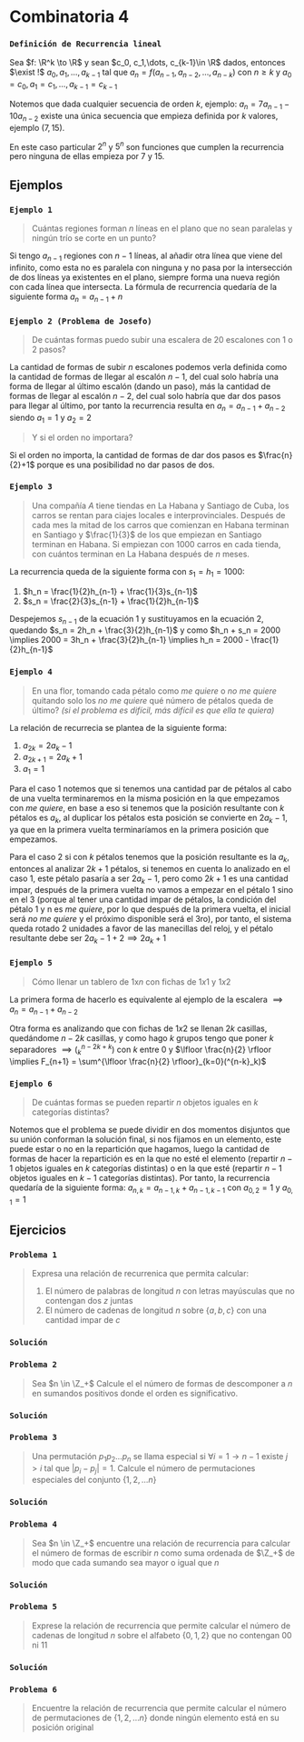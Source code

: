 # Combinatoria 4

### `Definición de Recurrencia lineal`
Sea $f: \R^k \to \R$ y sean $c_0, c_1,\dots, c_{k-1}\in \R$ dados, entonces $\exist !$ $a_0,a_1,\dots,a_{k-1}$ tal que $a_n = f(a_{n-1},a_{n-2},\dots,a_{n-k})$ con $n \ge k$ y $a_0 = c_0, a_1 = c_1, \dots, a_{k-1}=c_{k-1}$

Notemos que dada cualquier secuencia de orden $k$, ejemplo: $a_n = 7a_{n-1}-10a_{n-2}$ existe una única secuencia que empieza definida por $k$ valores, ejemplo $(7,15)$.

En este caso particular $2^n$ y $5^n$ son funciones que cumplen la recurrencia pero ninguna de ellas empieza por 7 y 15.

## Ejemplos

### `Ejemplo 1`
> Cuántas regiones forman $n$ líneas en el plano que no sean paralelas y ningún trío se corte en un punto?

Si tengo $a_{n-1}$ regiones con $n-1$ líneas, al añadir otra línea que viene del infinito, como esta no es paralela con ninguna y no pasa por la intersección de dos líneas ya existentes en el plano, siempre forma una nueva región con cada línea que intersecta. La fórmula de recurrencia quedaría de la siguiente forma $a_n = a_{n-1}+n$

### `Ejemplo 2 (Problema de Josefo)`
> De cuántas formas puedo subir una escalera de 20 escalones con 1 o 2 pasos?

La cantidad de formas de subir $n$ escalones podemos verla definida como la cantidad de formas de llegar al escalón $n-1$, del cual solo habría una forma de llegar al último escalón (dando un paso), más la cantidad de formas de llegar al escalón $n-2$, del cual solo habría que dar dos pasos para llegar al último, por tanto la recurrencia resulta en $a_n = a_{n-1}+a_{n-2}$ siendo $a_1 = 1$ y $a_2 = 2$

> Y si el orden no importara?

Si el orden no importa, la cantidad de formas de dar dos pasos es $\frac{n}{2}+1$ porque es una posibilidad no dar pasos de dos.

### `Ejemplo 3`
> Una compañía $A$ tiene tiendas en La Habana y Santiago de Cuba, los carros se rentan para ciajes locales e interprovinciales. Después de cada mes la mitad de los carros que comienzan en Habana terminan en Santiago y $\frac{1}{3}$ de los que empiezan en Santiago terminan en Habana. Si empiezan con 1000 carros en cada tienda, con cuántos terminan en La Habana después de $n$ meses.

La recurrencia queda de la siguiente forma con $s_1 = h_1 = 1000$:
1. $h_n = \frac{1}{2}h_{n-1} + \frac{1}{3}s_{n-1}$
2. $s_n = \frac{2}{3}s_{n-1} + \frac{1}{2}h_{n-1}$

Despejemos $s_{n-1}$ de la ecuación 1 y sustituyamos en la ecuación 2, quedando $s_n = 2h_n + \frac{3}{2}h_{n-1}$ y como $h_n + s_n = 2000 \implies 2000 = 3h_n + \frac{3}{2}h_{n-1} \implies h_n = 2000 - \frac{1}{2}h_{n-1}$

### `Ejemplo 4`
> En una flor, tomando cada pétalo como *me quiere* o *no me quiere* quitando solo los *no me quiere* qué número de pétalos queda de último? *(si el problema es difícil, más difícil es que ella te quiera)*

La relación de recurrecia se plantea de la siguiente forma:
1. $a_{2k} = 2a_k - 1$
2. $a_{2k+1} = 2a_k + 1$
3. $a_1 = 1$

Para el caso 1 notemos que si tenemos una cantidad par de pétalos al cabo de una vuelta terminaremos en la misma posición en la que empezamos con *me quiere*, en base a eso si tenemos que la posición resultante con $k$ pétalos es $a_k$, al duplicar los pétalos esta posición se convierte en $2a_k-1$, ya que en la primera vuelta terminaríamos en la primera posición que empezamos.

Para el caso 2 si con $k$ pétalos tenemos que la posición resultante es la $a_k$, entonces al analizar $2k+1$ pétalos, si tenemos en cuenta lo analizado en el caso 1, este pétalo pasaría a ser $2a_k-1$, pero como $2k+1$ es una cantidad impar, después de la primera vuelta no vamos a empezar en el pétalo 1 sino en el 3 (porque al tener una cantidad impar de pétalos, la condición del pétalo 1 y n es *me quiere*, por lo que después de la primera vuelta, el inicial será *no me quiere* y el próximo disponible será el 3ro), por tanto, el sistema queda rotado 2 unidades a favor de las manecillas del reloj, y el pétalo resultante debe ser $2a_k-1+2 \implies 2a_k+1$

### `Ejemplo 5`
> Cómo llenar un tablero de $1$x$n$ con fichas de $1x1$ y $1x2$

La primera forma de hacerlo es equivalente al ejemplo de la escalera $\implies a_n = a_{n-1}+a_{n-2}$

Otra forma es analizando que con fichas de $1x2$ se llenan $2k$ casillas, quedándome $n-2k$ casillas, y como hago $k$ grupos tengo que poner $k$ separadores $\implies (^{n-2k+k}_k)$ con $k$ entre 0 y $\lfloor \frac{n}{2} \rfloor \implies F_{n+1} = \sum^{\lfloor \frac{n}{2} \rfloor}_{k=0}(^{n-k}_k)$

### `Ejemplo 6`
> De cuántas formas se pueden repartir $n$ objetos iguales en $k$ categorías distintas?

Notemos que el problema se puede dividir en dos momentos disjuntos que su unión conforman la solución final, si nos fijamos en un elemento, este puede estar o no en la repartición que hagamos, luego la cantidad de formas de hacer la repartición es en la que no esté el elemento (repartir $n-1$ objetos iguales en $k$ categorías distintas) o en la que esté (repartir $n-1$ objetos iguales en $k-1$ categorías distintas). Por tanto, la recurrencia quedaría de la siguiente forma: $a_{n,k} = a_{n-1,k} + a_{n-1,k-1}$ con $a_{0,2}=1$ y $a_{0,1} = 1$

## Ejercicios

### `Problema 1`
> Expresa una relación de recurrenica que permita calcular:
> 1. El número de palabras de longitud $n$ con letras mayúsculas que no contengan dos $z$ juntas
> 2. El número de cadenas de longitud $n$ sobre $\{a,b,c\}$ con una cantidad impar de $c$

### `Solución`

### `Problema 2`
> Sea $n \in \Z_+$ Calcule el el número de formas de descomponer a $n$ en sumandos positivos donde el orden es significativo.

### `Solución`

### `Problema 3`
> Una permutación $p_1p_2 \dots p_n$ se llama especial si $\forall i = 1 \to n-1$ existe  $j>i$ tal que $|p_i-p_j|=1$. Calcule el número de permutaciones especiales del conjunto $\{1,2,\dots n\}$

### `Solución`

### `Problema 4`
> Sea $n \in \Z_+$ encuentre una relación de recurrencia para calcular el número de formas de escribir $n$ como suma ordenada de $\Z_+$ de modo que cada sumando sea mayor o igual que $n$

### `Solución`

### `Problema 5`
> Exprese la relación de recurrencia que permite calcular el número de cadenas de longitud $n$ sobre el alfabeto $\{0,1,2\}$ que no contengan $00$ ni $11$

### `Solución`

### `Problema 6`
> Encuentre la relación de recurrencia que permite calcular el número de permutaciones de $\{1,2,\dots n\}$ donde ningún elemento está en su posición original
